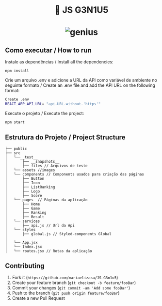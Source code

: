 
<h1 align="center">🚀 JS G3N1U5<h1/>
  
<p align="center"> 
<img src="https://user-images.githubusercontent.com/49694866/115822087-53428b00-a3da-11eb-8328-4d334f1676fb.png" alt="genius" />
</p>


## Como executar / How to run

Instale as dependências / Install all the dependencies:

```sh
npm install
```

Crie um arquivo .env e adicione a URL da API como variável de ambiente no seguinte formato  / Create an .env file and add the API URL on the following format:

```sh
Create .env
REACT_APP_API_URL= "api-URL-without-'https'"
```

Execute o projeto / Execute the project:

```sh
npm start
```


## Estrutura do Projeto / Project Structure

```
├── public
├── src
│   └──__test__
│       ├── __snapshots__
│       ├── files // Arquivos de teste
│   └── assets //images
│   └── components // Components usados para criação das páginas
│       ├── Button
│       ├── Icon
│       ├── ListRanking
│       ├── Logo
│       ├── Score
│   └── pages  // Páginas da aplicação
│       ├── Home
│       ├── Game
│       ├── Ranking
│       ├── Result
│   └── services
│       ├── api.js // Url da Api
│   └── styles
│       ├── global.js // Styled-components Global
│   
│   └── App.jsx
│   └── Index.jsx 
│   └── routes.jsx // Rotas da aplicação

```

## Contributing

1. Fork it (`https://github.com/mariaelizasa/JS-G3n1u5`)
2. Create your feature branch (`git checkout -b feature/fooBar`)
3. Commit your changes (`git commit -am 'Add some fooBar'`)
4. Push to the branch (`git push origin feature/fooBar`)
5. Create a new Pull Request
